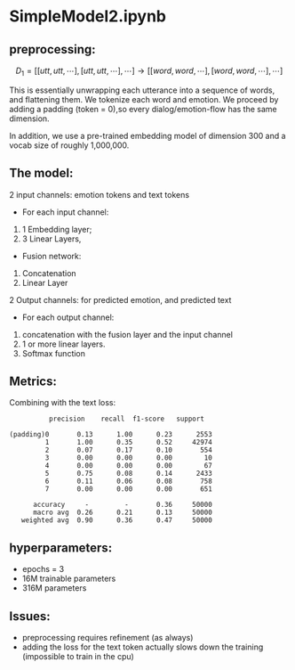 # SimpleModel2.ipynb
## preprocessing:

$$
D_1 = [[utt, utt,\cdots], [utt, utt, \cdots], \cdots] \longrightarrow [[word,word, \cdots], [word, word, \cdots],\cdots] 
$$

This is essentially unwrapping each utterance into a sequence of words, and flattening them.
We tokenize each word and emotion. We proceed by adding a padding (token = 0),so every 
dialog/emotion-flow has the same dimension.


In addition, we use a pre-trained embedding model of dimension 300 and a vocab size of 
roughly 1,000,000.


## The model:
2 input channels: emotion tokens and text tokens
 - For each input channel:
  1) 1 Embedding layer;
  2) 3 Linear Layers,
 - Fusion network:
  1) Concatenation
  2) Linear Layer 

2 Output channels: for predicted emotion, and predicted text
  - For each output channel:
  1) concatenation with the fusion layer and the input channel 
  2) 1 or more linear layers.
  3) Softmax function


## Metrics: 

Combining with the text loss:  

              precision    recall  f1-score   support

    (padding)0       0.13      1.00      0.23      2553
             1       1.00      0.35      0.52     42974
             2       0.07      0.17      0.10       554
             3       0.00      0.00      0.00        10
             4       0.00      0.00      0.00        67
             5       0.75      0.08      0.14      2433
             6       0.11      0.06      0.08       758
             7       0.00      0.00      0.00       651

          accuracy     -         -       0.36     50000
          macro avg  0.26      0.21      0.13     50000
       weighted avg  0.90      0.36      0.47     50000

## hyperparameters: 
 - epochs = 3
 - 16M trainable parameters
 - 316M parameters


## Issues: 
- preprocessing requires refinement (as always)
- adding the loss for the text token actually slows down the training (impossible to train in the cpu)

